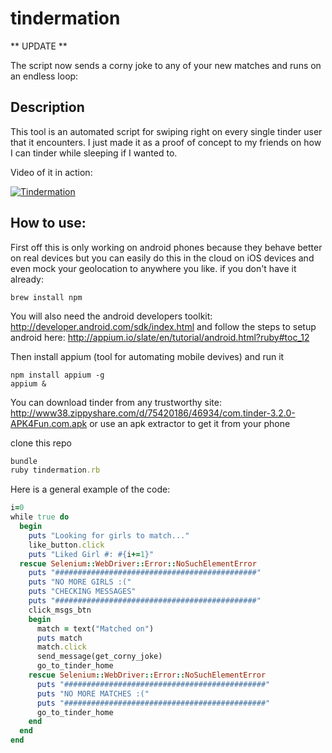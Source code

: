tindermation
==========
** UPDATE **

The script now sends a corny joke to any of your new matches and runs on an endless loop:

## Description
This tool is an automated script for swiping right on every single tinder user that it encounters. I just made it as a proof of concept to my friends on how I can tinder while sleeping if I wanted to.

Video of it in action:

[![Tindermation](http://img.youtube.com/vi/Kj3p1tfjKiQ/0.jpg)](http://www.youtube.com/watch?v=Kj3p1tfjKiQ)

## How to use:
First off this is only working on android phones because they behave better on real devices but you can easily do this in the cloud on iOS devices and even mock your geolocation to anywhere you like.
if you don't have it already:
```
brew install npm
```
You will also need the android developers toolkit: http://developer.android.com/sdk/index.html
and follow the steps to setup android here: http://appium.io/slate/en/tutorial/android.html?ruby#toc_12


Then install appium (tool for automating mobile devives) and run it
```
npm install appium -g 
appium &
```

You can download tinder from any trustworthy site: http://www38.zippyshare.com/d/75420186/46934/com.tinder-3.2.0-APK4Fun.com.apk
or use an apk extractor to get it from your phone

clone this repo
```ruby
bundle
ruby tindermation.rb
```

Here is a general example of the code:
```ruby
i=0
while true do
  begin
    puts "Looking for girls to match..."
    like_button.click
    puts "Liked Girl #: #{i+=1}"
  rescue Selenium::WebDriver::Error::NoSuchElementError
    puts "#############################################"
    puts "NO MORE GIRLS :("
    puts "CHECKING MESSAGES"
    puts "#############################################"
    click_msgs_btn
    begin
      match = text("Matched on")
      puts match
      match.click
      send_message(get_corny_joke)
      go_to_tinder_home
    rescue Selenium::WebDriver::Error::NoSuchElementError
      puts "#############################################"
      puts "NO MORE MATCHES :("
      puts "#############################################"
      go_to_tinder_home
    end
  end
end
```

